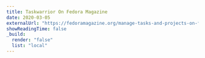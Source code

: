 ```yaml
---
title: Taskwarrior On Fedora Magazine
date: 2020-03-05
externalUrl: "https://fedoramagazine.org/manage-tasks-and-projects-on-fedora-with-taskwarrior/"
showReadingTime: false
_build:
  render: "false"
  list: "local"
---
```


